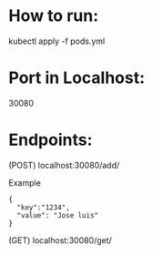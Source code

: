 # How to run:
kubectl apply -f pods.yml
# Port in Localhost: 
30080
# Endpoints:
(POST)
localhost:30080/add/

Example
```code
{
  "key":"1234",
  "value": "Jose luis"
}
```

(GET)
localhost:30080/get/<id> 
